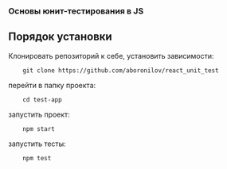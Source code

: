 ### Основы юнит-тестирования в JS

## Порядок установки
Клонировать репозиторий к себе, установить зависимости:
```
    git clone https://github.com/aboronilov/react_unit_test
```
перейти в папку проекта:
```
    cd test-app
```
запустить проект:
```
    npm start
```
запустить тесты:
```
    npm test
```